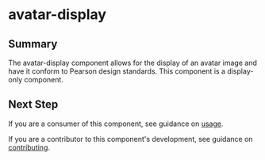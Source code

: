 # avatar-display

## Summary

The avatar-display component allows for the display of an avatar image and have it conform to Pearson design standards.  This component is a display-only component.

## Next Step

If you are a consumer of this component, see guidance on [usage](README.usage.md).

If you are a contributor to this component's development, see guidance on [contributing](README.contribute.md).
